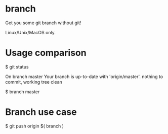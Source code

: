 # branch
Get you some git branch without git!

Linux/Unix/MacOS only.


# Usage comparison

$ git status

On branch master
Your branch is up-to-date with 'origin/master'.
nothing to commit, working tree clean

$ branch
master

# Branch use case
$ git push origin $( branch )
